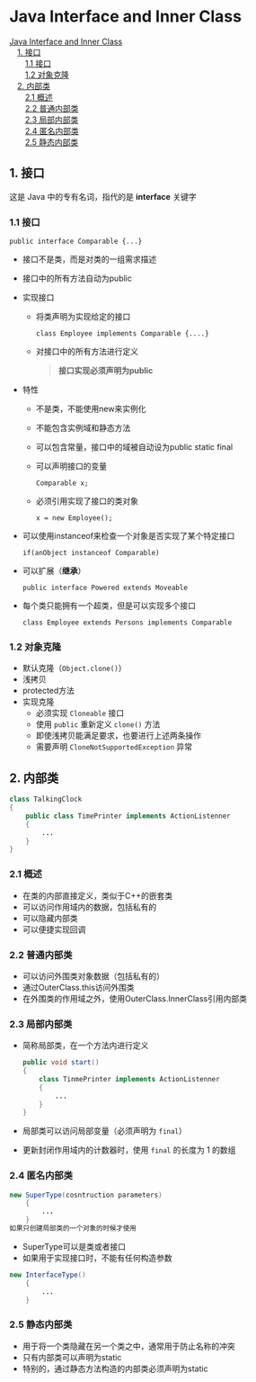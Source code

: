 # Java Interface and Inner Class

<!-- MDTOC maxdepth:6 firsth1:1 numbering:0 flatten:0 bullets:0 updateOnSave:1 -->

[Java Interface and Inner Class](#java-interface-and-inner-class)   
&emsp;[1. 接口](#1-接口)   
&emsp;&emsp;[1.1 接口](#11-接口)   
&emsp;&emsp;[1.2 对象克隆](#12-对象克隆)   
&emsp;[2. 内部类](#2-内部类)   
&emsp;&emsp;[2.1 概述](#21-概述)   
&emsp;&emsp;[2.2 普通内部类](#22-普通内部类)   
&emsp;&emsp;[2.3 局部内部类](#23-局部内部类)   
&emsp;&emsp;[2.4 匿名内部类](#24-匿名内部类)   
&emsp;&emsp;[2.5 静态内部类](#25-静态内部类)   

<!-- /MDTOC -->

## 1. 接口

这是 Java 中的专有名词，指代的是 **interface** 关键字

### 1.1 接口

```
public interface Comparable {...}
```

- 接口不是类，而是对类的一组需求描述
- 接口中的所有方法自动为public
- 实现接口
    - 将类声明为实现给定的接口

        ```
        class Employee implements Comparable {....}
        ```

    - 对接口中的所有方法进行定义

        > **接口实现必须声明为public**

- 特性
    - 不是类，不能使用new来实例化
    - 不能包含实例域和静态方法
    - 可以包含常量，接口中的域被自动设为public static final
    - 可以声明接口的变量

        ```
        Comparable x;
        ```
    - 必须引用实现了接口的类对象

        ```
        x = new Employee();
        ```

- 可以使用instanceof来检查一个对象是否实现了某个特定接口

    ```
    if(anObject instanceof Comparable)
    ```

- 可以扩展（**继承**）

    ```
    public interface Powered extends Moveable
    ```

- 每个类只能拥有一个超类，但是可以实现多个接口

    ```
    class Employee extends Persons implements Comparable
    ```

### 1.2 对象克隆

- 默认克隆（`Object.clone()`）
- 浅拷贝
- protected方法
- 实现克隆
    - 必须实现 `Cloneable` 接口
    - 使用 `public` 重新定义 `clone()` 方法
    - 即使浅拷贝能满足要求，也要进行上述两条操作
    - 需要声明 `CloneNotSupportedException` 异常

## 2. 内部类

```java
class TalkingClock
{
	public class TimePrinter implements ActionListenner
	{
		...
	}
}
```

### 2.1 概述

- 在类的内部直接定义，类似于C++的嵌套类
- 可以访问作用域内的数据，包括私有的
- 可以隐藏内部类
- 可以便捷实现回调

### 2.2 普通内部类

- 可以访问外围类对象数据（包括私有的）
- 通过OuterClass.this访问外围类
- 在外围类的作用域之外，使用OuterClass.InnerClass引用内部类

### 2.3 局部内部类

- 简称局部类，在一个方法内进行定义

    ```java
    public void start()
    {
	    class TinmePrinter implements ActionListenner
	    {
		    ...
	    }
    }
    ```
- 局部类可以访问局部变量（必须声明为 `final`）
- 更新封闭作用域内的计数器时，使用 `final` 的长度为 $1$ 的数组

### 2.4 匿名内部类

```java
new SuperType(cosntruction parameters)
	{
		...
	}
如果只创建局部类的一个对象的时候才使用
```

- SuperType可以是类或者接口
- 如果用于实现接口时，不能有任何构造参数

```java
new InterfaceType()
	{
		...
	}
```

### 2.5 静态内部类

- 用于将一个类隐藏在另一个类之中，通常用于防止名称的冲突
- 只有内部类可以声明为static
- 特别的，通过静态方法构造的内部类必须声明为static
